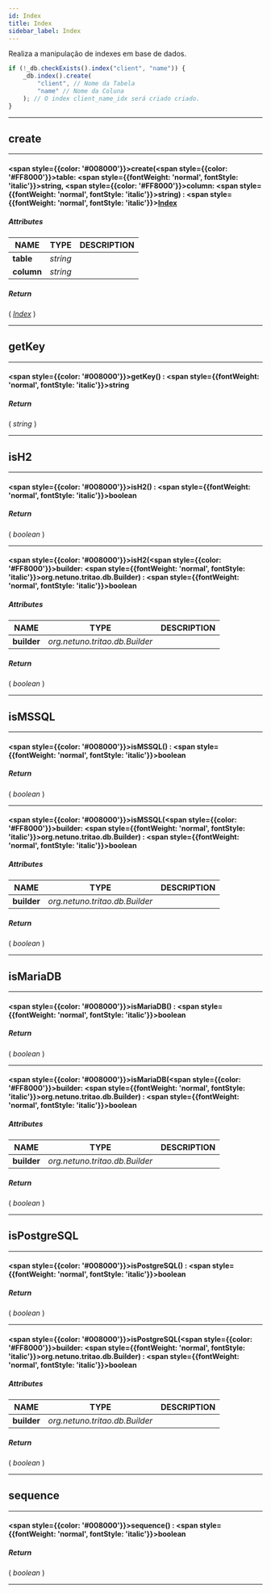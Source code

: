 ```yaml
---
id: Index
title: Index
sidebar_label: Index
---
```


Realiza a manipulação de indexes em base de dados.

```javascript
if (!_db.checkExists().index("client", "name")) {
    _db.index().create(
        "client", // Nome da Tabela
        "name" // Nome da Coluna
    ); // O index client_name_idx será criado criado.
}
```

---

## create

---

#### <span style={{color: '#008000'}}>create</span>(<span style={{color: '#FF8000'}}>table</span>: <span style={{fontWeight: 'normal', fontStyle: 'italic'}}>string</span>, <span style={{color: '#FF8000'}}>column</span>: <span style={{fontWeight: 'normal', fontStyle: 'italic'}}>string</span>) : <span style={{fontWeight: 'normal', fontStyle: 'italic'}}>[Index](../objects/Index)</span>
##### Attributes

| NAME | TYPE | DESCRIPTION |
|---|---|---|
| **table** | _string_ |   |
| **column** | _string_ |   |

##### Return

( _[Index](../objects/Index)_ )


---

## getKey

---

#### <span style={{color: '#008000'}}>getKey</span>() : <span style={{fontWeight: 'normal', fontStyle: 'italic'}}>string</span>
##### Return

( _string_ )


---

## isH2

---

#### <span style={{color: '#008000'}}>isH2</span>() : <span style={{fontWeight: 'normal', fontStyle: 'italic'}}>boolean</span>
##### Return

( _boolean_ )


---

#### <span style={{color: '#008000'}}>isH2</span>(<span style={{color: '#FF8000'}}>builder</span>: <span style={{fontWeight: 'normal', fontStyle: 'italic'}}>org.netuno.tritao.db.Builder</span>) : <span style={{fontWeight: 'normal', fontStyle: 'italic'}}>boolean</span>
##### Attributes

| NAME | TYPE | DESCRIPTION |
|---|---|---|
| **builder** | _org.netuno.tritao.db.Builder_ |   |

##### Return

( _boolean_ )


---

## isMSSQL

---

#### <span style={{color: '#008000'}}>isMSSQL</span>() : <span style={{fontWeight: 'normal', fontStyle: 'italic'}}>boolean</span>
##### Return

( _boolean_ )


---

#### <span style={{color: '#008000'}}>isMSSQL</span>(<span style={{color: '#FF8000'}}>builder</span>: <span style={{fontWeight: 'normal', fontStyle: 'italic'}}>org.netuno.tritao.db.Builder</span>) : <span style={{fontWeight: 'normal', fontStyle: 'italic'}}>boolean</span>
##### Attributes

| NAME | TYPE | DESCRIPTION |
|---|---|---|
| **builder** | _org.netuno.tritao.db.Builder_ |   |

##### Return

( _boolean_ )


---

## isMariaDB

---

#### <span style={{color: '#008000'}}>isMariaDB</span>() : <span style={{fontWeight: 'normal', fontStyle: 'italic'}}>boolean</span>
##### Return

( _boolean_ )


---

#### <span style={{color: '#008000'}}>isMariaDB</span>(<span style={{color: '#FF8000'}}>builder</span>: <span style={{fontWeight: 'normal', fontStyle: 'italic'}}>org.netuno.tritao.db.Builder</span>) : <span style={{fontWeight: 'normal', fontStyle: 'italic'}}>boolean</span>
##### Attributes

| NAME | TYPE | DESCRIPTION |
|---|---|---|
| **builder** | _org.netuno.tritao.db.Builder_ |   |

##### Return

( _boolean_ )


---

## isPostgreSQL

---

#### <span style={{color: '#008000'}}>isPostgreSQL</span>() : <span style={{fontWeight: 'normal', fontStyle: 'italic'}}>boolean</span>
##### Return

( _boolean_ )


---

#### <span style={{color: '#008000'}}>isPostgreSQL</span>(<span style={{color: '#FF8000'}}>builder</span>: <span style={{fontWeight: 'normal', fontStyle: 'italic'}}>org.netuno.tritao.db.Builder</span>) : <span style={{fontWeight: 'normal', fontStyle: 'italic'}}>boolean</span>
##### Attributes

| NAME | TYPE | DESCRIPTION |
|---|---|---|
| **builder** | _org.netuno.tritao.db.Builder_ |   |

##### Return

( _boolean_ )


---

## sequence

---

#### <span style={{color: '#008000'}}>sequence</span>() : <span style={{fontWeight: 'normal', fontStyle: 'italic'}}>boolean</span>
##### Return

( _boolean_ )


---

